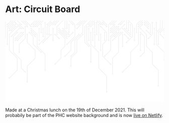 
# Art: Circuit Board

<p align="center">
<img src="./screenshot-2.png">
</p>

Made at a Christmas lunch on the 19th of December 2021. This will probabily be part of the PHC website background and is now [live on Netlify](https://lucid-yalow-6957d6.netlify.app).
